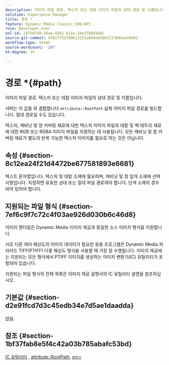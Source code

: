 ```yaml
---
description: 이미지 파일 경로. 텍스처 또는 데칼 이미지 파일의 상대 경로 및 이름입니다.
solution: Experience Manager
title: 경로 *
feature: Dynamic Media Classic,SDK/API
role: Developer,User
exl-id: 28758709-26ae-4261-b11e-34e37b9d1b8c
source-git-commit: 4f81f755789613222a66bed2961117604ae19e62
workflow-type: tm+mt
source-wordcount: '207'
ht-degree: 2%

---
```


# 경로 *{#path}

이미지 파일 경로. 텍스처 또는 데칼 이미지 파일의 상대 경로 및 이름입니다.

서버는 이 값을 와 결합합니다 `attribute::RootPath` 실제 이미지 파일 경로를 빌드합니다. 절대 경로일 수도 있습니다.

텍스처, 캐비닛 및 창 커버링 재료에 대한 텍스처 이미지 파일과 데칼 및 벽 테두리 재료에 대한 RGB 또는 RGBA 이미지 파일을 지정하는 데 사용됩니다. 모든 캐비닛 및 창 커버링 재료가 별도의 반복 가능한 텍스처 이미지를 필요로 하는 것은 아닙니다.

## 속성 {#section-8c12ea24f21d4472be677581893e6681}

텍스트 문자열입니다. 텍스처 및 데칼 소재에 필요하며, 캐비닛 및 창 덮개 소재에 선택 사항입니다. 지정하면 유효한 상대 또는 절대 파일 경로여야 합니다. 단색 소재의 경우 비어 있어야 합니다.

## 지원되는 파일 형식 {#section-7ef6c9f7c72c4f03ae926d030b6c46d8}

이미지 렌더링은 Dynamic Media 이미지 제공과 동일한 소스 이미지 형식을 지원합니다.

서로 다른 여러 해상도의 이미지 데이터가 필요한 응용 프로그램은 Dynamic Media 피라미드 TIFF(PTIFF) 다중 해상도 형식을 사용할 때 가장 잘 수행됩니다. 이미지 제공에는 지원되는 모든 형식에서 PTIFF 이미지를 생성하는 이미지 변환기(IC) 유틸리티가 포함되어 있습니다.

지원되는 파일 형식의 전체 목록은 이미지 제공 설명서의 IC 유틸리티 설명을 참조하십시오.

## 기본값 {#section-d2e91fcd7d3c45edb34e7d5ae1daadda}

없음.

## 참조 {#section-1bf37fab8e5f4c42a03b785abafc53bd}

[IC 유틸리티](/help/aem-is-ir-api/is-api/is-utils/utilities/r-ic.md) , [attribute::RootPath](/help/aem-is-ir-api/ir-api/material-cat/image-rendering-api-ref/c-ir-material-catalog/c-ir-attributes-reference/r-ir-rootpath.md), [src=](/help/aem-is-ir-api/ir-api/http-protocol/image-rendering-api-ref/c-ir-http-protocol-ref/c-ir-http-protocol-command-reference/r-ir-src.md)
